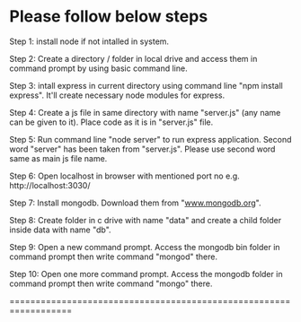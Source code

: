 Please follow below steps
==================================================================

Step 1: install node if not intalled in system.

Step 2: Create a directory / folder in local drive and access them in command prompt by using basic command line.

Step 3: intall express in current directory using command line "npm install express". It'll create necessary node modules for express.

Step 4: Create a js file in same directory with name "server.js" (any name can be given to it). Place code as it is in "server.js" file.

Step 5: Run command line "node server" to run express application. Second word "server" has been taken from "server.js". Please use second word same as main js file name.

Step 6: Open localhost in browser with mentioned port no e.g. http://localhost:3030/

Step 7: Install mongodb. Download them from "www.mongodb.org".

Step 8: Create folder in c drive with name "data" and create a child folder inside data with name "db".

Step 9: Open a new command prompt. Access the mongodb bin folder in command prompt then write command "mongod" there.

Step 10: Open one more command prompt. Access the mongodb folder in command prompt then write command "mongo" there.

==================================================================